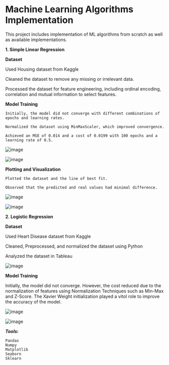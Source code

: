 # Machine Learning Algorithms Implementation

This project includes implementation of ML algorithms from scratch as well as available implementations.

**1. Simple Linear Regression**

  **Dataset**

   Used Housing dataset from Kaggle
      
   Cleaned the dataset to remove any missing or irrelevant data.
      
   Processed the dataset for feature engineering, including ordinal encoding, correlation and mutual information to select features.
   
      
  **Model Training**

    Initially, the model did not converge with different combinations of epochs and learning rates.
    
    Normalized the dataset using MinMaxScaler, which improved convergence.
    
    Achieved an MSE of 0.014 and a cost of 0.0199 with 100 epochs and a learning rate of 0.5.
      
![image](https://github.com/rm-rimsha/ML-Algorithms/assets/105241371/26bf03da-0665-4842-a823-390c38cd85f5)

![image](https://github.com/rm-rimsha/ML-Algorithms/assets/105241371/880064b9-f2f7-46ed-bbe2-993a68427de8)


  **Plotting and Visualization**

    Plotted the dataset and the line of best fit.
    
    Observed that the predicted and real values had minimal difference.

![image](https://github.com/rm-rimsha/ML-Algorithms/assets/105241371/f16f6741-a7c6-4ab7-8840-f53cdb1b79a3)


![image](https://github.com/rm-rimsha/ML-Algorithms/assets/105241371/e0607894-5e47-4d10-a1a7-8c1ec9a57e68)


**2. Logistic Regression**

  **Dataset**

   Used Heart Disease dataset from Kaggle
      
   Cleaned, Preprocessed, and normalized the dataset using Python 

   Analyzed the dataset in Tableau 

   ![image](https://github.com/rm-rimsha/ML-Algorithms/assets/105241371/61a0424c-77b3-4481-a261-b62b17c3f3f9)

   
      
  **Model Training**

   Initially, the model did not converge. However, the cost reduced due to the normalization of features using Normalization Techniques such as Min-Max and Z-Score. The Xavier Weight initialization played a vitol role to improve the accuracy of the model. 

   ![image](https://github.com/rm-rimsha/ML-Algorithms/assets/105241371/5cceea32-ceda-44dd-8862-690a2b7b41ab)

   ![image](https://github.com/rm-rimsha/ML-Algorithms/assets/105241371/2051a3d5-1412-4912-8560-5a3bec8ccbbf)



_**Tools:**_

    Pandas
    Numpy
    Matplotlib
    Seaborn
    Sklearn

